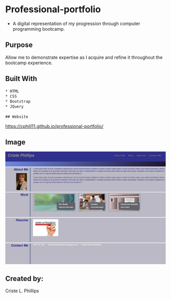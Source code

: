 # Professional-portfolio
  * A digital representation of my progression through computer programming bootcamp.

  ## Purpose
  Allow me to demonstrate expertise as I acquire and refine it throughout the bootcamp experience.
  
  ## Built With
    * HTML
    * CSS
    * Bootstrap
    * JQuery

	## Website
  https://cphill11.github.io/professional-portfolio/

  ## Image

![Screenshot](/assets/images/screenshot.png)

	
## Created by:
Criste L. Phillips
